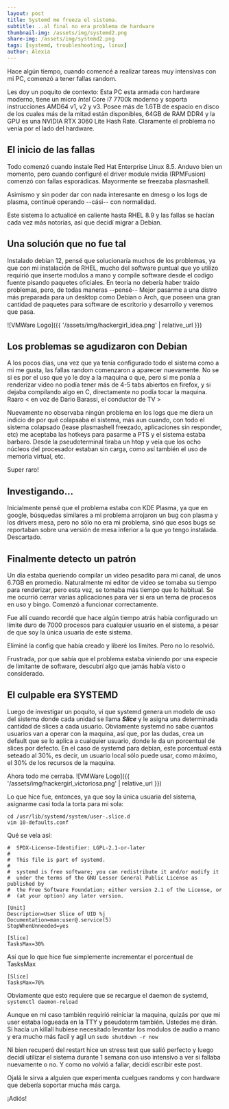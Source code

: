 ```yaml
---
layout: post
title: Systemd me freeza el sistema.
subtitle: ..al final no era problema de hardware
thumbnail-img: /assets/img/systemd2.png
share-img: /assets/img/systemd2.png
tags: [systemd, troubleshooting, linux]
author: Alexia
---
```


Hace algún tiempo, cuando comencé a realizar tareas muy intensivas con mi PC, comenzó a tener fallas random.


Les doy un poquito de contexto: Esta PC esta armada con hardware moderno, tiene un micro _Intel_ Core i7 7700k moderno
y soporta instrucciones AMD64 v1, v2 y v3. Posee más de 1.6TB de espacio en disco de los cuales más de la mitad están
disponibles, 64GB de RAM DDR4 y la GPU es una NVIDIA RTX 3060 Lite Hash Rate. Claramente el problema no venía por el 
lado del hardware. 

## El inicio de las fallas

Todo comenzó cuando instale Red Hat Enterprise Linux 8.5. Anduvo bien un momento, pero cuando configuré el driver module nvidia (RPMFusion) comenzó con 
fallas esporádicas. Mayormente se freezaba plasmashell.

Asimismo y sin poder dar con nada interesante en dmesg o los logs de plasma, continué operando --cási-- con normalidad. 

Este sistema lo actualicé en caliente hasta RHEL 8.9 y las fallas se hacían cada vez más notorias, así que decidí migrar a Debian. 

## Una solución que no fue tal

Instalado debian 12, pensé que solucionaría muchos de los problemas, ya que con mi instalación de RHEL, mucho del software puntual que yo utilizo requirió 
que inserte modulos a mano y compile software desde el codigo fuente pisando paquetes oficiales. En teoría no debería haber traido problemas, pero, de todas
maneras --pensé-- Mejor pasarme a una distro más preparada para un desktop como Debian o Arch, que poseen una gran cantidad de paquetes para software
de escritorio y desarrollo y veremos que pasa. 

![VMWare Logo]({{ '/assets/img/hackergirl_idea.png' | relative_url }})


## Los problemas se agudizaron con Debian

A los pocos días, una vez que ya tenía configurado todo el sistema como a mi me gusta, las fallas random comenzaron a aparecer nuevamente. No se si es por
el uso que yo le doy a la maquina o que, pero si me ponía a renderizar video no podía tener más de 4-5 tabs abiertos en firefox, y si dejaba compilando
algo en C, directamente no podía tocar la maquina. Raaro < en voz de Dario Barassi, el conductor de TV >

Nuevamente no observaba ningún problema en los logs que me diera un indicio de por qué colapsaba el sistema, más aun cuando, con todo el sistema colapsado (lease plasmashell freezado, aplicaciones sin responder, etc) me aceptaba las hotkeys para pasarme a PTS y el sistema estaba barbaro. Desde la pseudoterminal tiraba un htop
y veía que los ocho núcleos del procesador estaban sin carga, como así también el uso de memoria virtual, etc.

Super raro!


## Investigando...

Inicialmente pensé que el problema estaba con KDE Plasma, ya que en google, búsquedas similares a mi problema arrojaron un bug con plasma y los drivers mesa, pero
no sólo no era mi problema, sinó que esos bugs se reportaban sobre una versión de mesa inferior a la que yo tengo instalada. Descartado.


## Finalmente detecto un patrón

Un día estaba queriendo compilar un video pesadito para mi canal, de unos 6.7GB en promedio. Naturalmente mi editor de video se tomaba su tiempo para renderizar, pero esta 
vez, se tomaba más tiempo que lo habitual. Se me ocurrió cerrar varias aplicaciones para ver si era un tema de procesos en uso y bingo. Comenzó a funcionar correctamente.

Fue allí cuando recordé que hace algún tiempo atrás había configurado un límite duro de 7000 procesos para cualquier usuario en el sistema, a pesar de que soy la única 
usuaria de este sistema. 

Eliminé la config que había creado y liberé los límites. Pero no lo resolvió.

Frustrada, por que sabía que el problema estaba viniendo por una especie de limitante de software, descubrí algo que jamás había visto o considerado.


## El culpable era SYSTEMD

Luego de investigar un poquito, vi que systemd genera un modelo de uso del sistema donde cada unidad se llama **_Slice_** y le asigna una determinada cantidad de slices a 
cada usuario. Obviamente systemd no sabe cuantos usuarios van a operar con la maquina, así que, por las dudas, crea un default que se lo aplica a cualquier usuario,
donde le da un porcentual de slices por defecto. En el caso de systemd para debian, este porcentual está seteado al 30%, es decir, un usuario local sólo puede usar,
como máximo, el 30% de los recursos de la maquina. 

Ahora todo me cerraba. 
![VMWare Logo]({{ '/assets/img/hackergirl_victoriosa.png' | relative_url }})

Lo que hice fue, entonces, ya que soy la única usuaria del sistema, asignarme casi toda la torta para mi sola:


```
cd /usr/lib/systemd/system/user-.slice.d
vim 10-defaults.conf
```

Qué se veía así:

```
#  SPDX-License-Identifier: LGPL-2.1-or-later
#
#  This file is part of systemd.
#
#  systemd is free software; you can redistribute it and/or modify it
#  under the terms of the GNU Lesser General Public License as published by
#  the Free Software Foundation; either version 2.1 of the License, or
#  (at your option) any later version.

[Unit]
Description=User Slice of UID %j
Documentation=man:user@.service(5)
StopWhenUnneeded=yes

[Slice]
TasksMax=30%
```


Así que lo que hice fue simplemente incrementar el porcentual de TasksMax

```
[Slice]
TasksMax=70%
```
Obviamente que esto requiere que se recargue el daemon de systemd, ```systemctl daemon-reload```

Aunque en mi caso también requirió reiniciar la maquina, quizás por que mi user estaba logueada en la TTY y pseudoterm también. Ustedes me dirán. Si hacía un killall 
hubiese necesitado levantar los modulos de audio a mano y era mucho más facil y agil un ```sudo shutdown -r now```

Ni bien recuperó del restart hice un stress test que salió perfecto y luego decidí utilizar el sistema durante 1 semana con uso intensivo a ver si fallaba nuevamente o no.
Y como no volvió a fallar, decidí escribir este post.

Ojalá le sirva a alguien que experimenta cuelgues randoms y con hardware que debería soportar mucha más carga.


¡Adiós!

